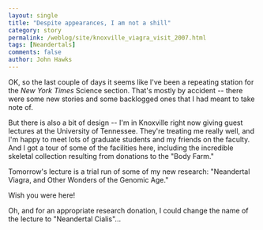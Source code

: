 ```yaml
---
layout: single 
title: "Despite appearances, I am not a shill" 
category: story
permalink: /weblog/site/knoxville_viagra_visit_2007.html
tags: [Neandertals] 
comments: false 
author: John Hawks 
---
```



<p>
OK, so the last couple of days it seems like I've been a repeating station for the <i>New York Times</i> Science section. That's mostly by accident -- there were some new stories and some backlogged ones that I had meant to take note of. 
</p>

<p>
But there is also a bit of design -- I'm in Knoxville right now giving guest lectures at the University of Tennessee. They're treating me really well, and I'm happy to meet lots of graduate students and my friends on the faculty. And I got a tour of some of the facilities here, including the incredible skeletal collection resulting from donations to the "Body Farm." 
</p>

<p>
Tomorrow's lecture is a trial run of some of my new research: "Neandertal Viagra, and Other Wonders of the Genomic Age." 
</p>

<p>
Wish you were here!
</p>

<p>
Oh, and for an appropriate research donation, I could change the name of the lecture to "Neandertal Cialis"...
</p>

